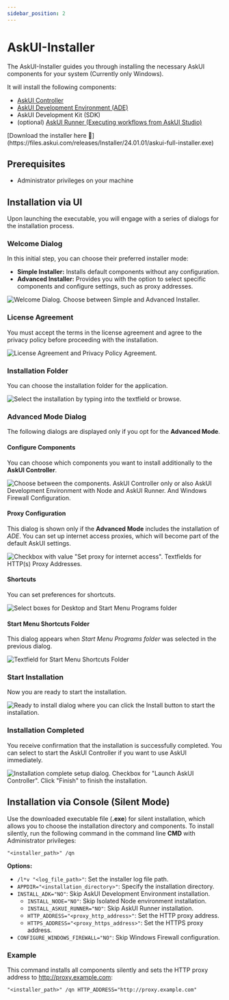 ```yaml
---
sidebar_position: 2
---
```


# AskUI-Installer
The AskUI-Installer guides you through installing the necessary AskUI components for your system (Currently only Windows).

It will install the following components:

* [AskUI Controller](AskUI-Controller.md)
* [AskUI Development Environment (ADE)](AskUI-Development-Environment.md)
* AskUI Development Kit (SDK)
* (optional) [AskUI Runner (Executing workflows from AskUI Studio)](AskUI-Runner.md)

<span id="askui-installer-download-link">
[Download the installer here 🤖](https://files.askui.com/releases/Installer/24.01.01/askui-full-installer.exe)
</span>

## Prerequisites

* Administrator privileges on your machine

## Installation via UI
Upon launching the executable, you will engage with a series of dialogs for the installation process.

### Welcome Dialog
In this initial step, you can choose their preferred installer mode:

- **Simple Installer:** Installs default components without any configuration.
- **Advanced Installer:** Provides you with the option to select specific components and configure settings, such as proxy addresses.

![Welcome Dialog. Choose between Simple and Advanced Installer.](./images/askui-installer-ui-welcome.png)

### License Agreement
You must accept the terms in the license agreement and agree to the privacy policy before proceeding with the installation.

![License Agreement and Privacy Policy Agreement.](./images/askui-installer-ui-license-agreement.png)

### Installation Folder
You can choose the installation folder for the application.

![Select the installation by typing into the textfield or browse.](./images/askui-installer-ui-select-installation-folder.png)

### Advanced Mode Dialog
The following dialogs are displayed only if you opt for the **Advanced Mode**.

#### Configure Components
You can choose which components you want to install additionally to the **AskUI Controller**.

![Choose between the components. AskUI Controller only or also AskUI Development Environment with Node and AskUI Runner. And Windows Firewall Configuration.](./images/askui-installer-ui-features.png)

#### Proxy Configuration 
This dialog is shown only if the **Advanced Mode** includes the installation of _ADE_. You can set up internet access proxies, which will become part of the default AskUI settings.

![Checkbox with value "Set proxy for internet access". Textfields for HTTP(s) Proxy Addresses.](./images/askui-installer-ui-proxy-configuration.png)

#### Shortcuts
You can set preferences for shortcuts.

![Select boxes for Desktop and Start Menu Programs folder](./images/askui-installer-ui-configure-shortcuts.png)

#### Start Menu Shortcuts Folder
This dialog appears when _Start Menu Programs folder_ was selected in the previous dialog.

![Textfield for Start Menu Shortcuts Folder](./images/askui-installer-ui-start-menu-shortcuts.png)

### Start Installation
Now you are ready to start the installation.

![Ready to install dialog where you can click the _Install_ button to start the installation.](./images/askui-installer-ui-ready-to-install.png)

### Installation Completed
You receive confirmation that the installation is successfully completed. You can select to start the AskUI Controller if you want to use AskUI immediately.

![Installation complete setup dialog. Checkbox for "Launch AskUI Controller". Click "Finish" to finish the installation.](./images/askui-installer-ui-installation-completed.png)

## Installation via Console (Silent Mode)
Use the downloaded executable file (**.exe**) for silent installation, which allows you to choose the installation directory and components. To install silently, run the following command in the command line **CMD** with Administrator privileges:

```shell
"<installer_path>" /qn
```

**Options:**

- `/l*v "<log_file_path>"`: Set the installer log file path.
- `APPDIR="<installation_directory>"`: Specify the installation directory.
- `INSTALL_ADK="NO"`: Skip AskUI Development Environment installation.
    - `INSTALL_NODE="NO"`: Skip Isolated Node environment installation.
    - `INSTALL_ASKUI_RUNNER="NO"`: Skip AskUI Runner installation.
    - `HTTP_ADDRESS="<proxy_http_address>"`: Set the HTTP proxy address.
    - `HTTPS_ADDRESS="<proxy_https_address>"`: Set the HTTPS proxy address.
- `CONFIGURE_WINDOWS_FIREWALL="NO"`: Skip Windows Firewall configuration.

### Example
This command installs all components silently and sets the HTTP proxy address to http://proxy.example.com:

```shell
"<installer_path>" /qn HTTP_ADDRESS="http://proxy.example.com"
```
